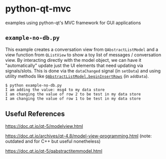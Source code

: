 
# python-qt-mvc

examples using python-qt's MVC framework for GUI applications

## `example-no-db.py`

This example creates a conversation view from `QAbstractListModel` and a view function from `QListView` to show a toy list of messages / conversation view. By interacting directly with the model object, we can have it "automatically" update just the UI elements that need updating via signals/slots. This is done via the `dataChanged` signal (in `setData`) and using utility methods like [`QAbstractListModel.beginInsertRows`](https://doc.qt.io/qt-5/qabstractitemmodel.html#beginInsertRows) (in `addData`). 

```
$ python example-no-db.py
I am adding the value: msg4 to my data store
I am changing the value of row 2 to be test in my data store
I am changing the value of row 1 to be test in my data store
```

## Useful References

https://doc.qt.io/qt-5/modelview.html

https://doc.qt.io/archives/qt-4.8/model-view-programming.html (note: outdated and for C++ but useful nonetheless)

https://doc.qt.io/qt-5/qabstractitemmodel.html
